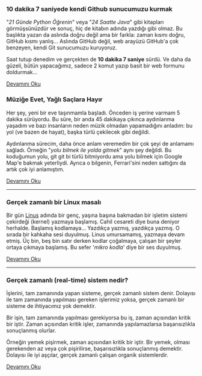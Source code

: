 ### 10 dakika 7 saniyede kendi Github sunucumuzu kurmak
"*21 Günde Python Öğrenin*" veya "*24 Saatte Java*" gibi kitapları
görmüşsünüzdür ve sonuç, hiç de kitabın adında yazdığı gibi olmaz. Bu başlıkta
yazan da aslında doğru değil ama bir farkla: zaman kısmı doğru, GitHub kısmı
yanlış... Aslında GitHub değil, web arayüzü GitHub'a çok benzeyen, kendi Git
sunucumuzu kuruyoruz.

Saat tutup denedim ve gerçekten de **10 dakika 7 saniye** sürdü. Ve daha da
güzeli, bütün yapacağımız, sadece 2 komut yazıp basit bir web formunu
doldurmak...

[Devamını Oku](/2018/09/kendi-github-sunucumuzu-kurmak.md)

### Müziğe Evet, Yağlı Saçlara Hayır
Her şey, yeni bir eve taşınmamla başladı. Önceden iş yerine varmam 5 dakika
sürüyordu. Bu süre, bir anda 45 dakikaya çıkınca aydınlanma yaşadım ve bazı
insanların neden müzik olmadan yapamadığını anladım: bu yol (ve bazen de
hayat), başka türlü çekilecek gibi değildi.

Aydınlanma sürecim, daha önce anlam veremedim bir çok şeyi de anlamamı sağladı.
Örneğin "*yolu bilmek ile yolda gitmek*" aynı şey değildi. Bu koduğumun yolu,
git git bi türlü bitmiyordu ama yolu bilmek için Google Map'e bakmak
yeterliydi. Ayrıca o bilgenin, Ferrari'sini neden sattığını da artık çok iyi
anlamıştım.

[Devamını Oku](/2016/03/muzige-evet-yagli-saclara-hayir.md)

---

### Gerçek zamanlı bir Linux masalı
Bir gün [Linus](https://en.wikipedia.org/wiki/Linus_Torvalds) adında bir genç,
yaşına başına bakmadan bir işletim sistemi çekirdeği (kernel) yazmaya başlamış.
Cahil cesareti diye buna deniyor herhalde. Başlamış kodlamaya... Yazdıkça
yazmış, yazdıkça yazmış. O sırada bir kahkaha sesi duyulmuş. Linus umursamamış,
yazmaya devam etmiş. Üç bin, beş bin satır derken kodlar çoğalmaya, çalışan bir
şeyler ortaya çıkmaya başlamış. Bu sefer '*mikro kodla*' diye bir ses duyulmuş.

[Devamını Oku](/2009/04/gercek-zamanli-bir-linux-masali.md)

---

### Gerçek zamanlı (real-time) sistem nedir?
İşlerini, tam zamanında yapan sisteme, gerçek zamanlı sistem denir. Dolayısı
ile tam zamanında yapılması gereken işlerimiz yoksa, gerçek zamanlı bir sisteme
de ihtiyacımız yok demektir.

Bir işin, tam zamanında yapılması gerekiyorsa bu iş, zaman açısından kritik bir
iştir. Zaman açısından kritik işler, zamanında yapılamazlarsa başarısızlıkla
sonuçlanmış olurlar.

Örneğin yemek pişirmek, zaman açısından kritik bir iştir. Bir yemek, olması
gerekenden az veya çok pişirilirse, başarısızlıkla sonuçlanmış demektir.
Dolayısı ile iyi aşçılar, gerçek zamanlı çalışan organik sistemlerdir.

[Devamını Oku](/2009/04/gercek-zamanli-sistem-nedir.md)
